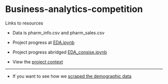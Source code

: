 # Business-analytics-competition

Links to resources

* Data is pharm_info.csv and pharm_sales.csv

* Project progress at [EDA.ipynb](https://github.com/FardinAhsan146/Business-analytics-competition/blob/master/data_analysis/EDA.ipynb)

* Project progress abridged [EDA_consise.ipynb](https://github.com/FardinAhsan146/Business-analytics-competition/blob/master/data_analysis/EDA_consise.ipynb)

* View the [project context](https://github.com/FardinAhsan146/Business-analytics-competition/blob/master/SCB%20Business%20Analytics%20Competition%20Spring%202021%20Challenge%20and%20Tasks.pdf)

 - - - - - -

* If you want to see how we [scraped the demographic data](https://github.com/FardinAhsan146/Business-analytics-competition/blob/master/data_analysis/scraping.ipynb)
